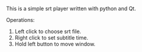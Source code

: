 This is a simple srt player written with python and Qt.

Operations:
1. Left click to choose srt file.
2. Right click to set subtitle time.
3. Hold left button to move window.